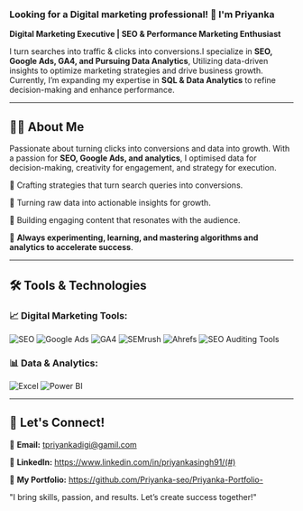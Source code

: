 ### Looking for a Digital marketing professional! 👋 I'm Priyanka

 **Digital Marketing Executive | SEO & Performance Marketing Enthusiast** 
 
I turn searches into traffic & clicks into conversions.I specialize in **SEO, Google Ads, GA4, and Pursuing Data Analytics**, Utilizing data-driven insights to optimize marketing strategies and drive business growth. Currently, I’m expanding my expertise in **SQL & Data Analytics** to refine decision-making and enhance performance.  

---


## 👩‍💻 About Me

Passionate about turning clicks into conversions and data into growth. With a passion for **SEO, Google Ads, and analytics**, I optimised data for decision-making, creativity for engagement, and strategy for execution. 

🔹 Crafting strategies that turn search queries into conversions.

🔹 Turning raw data into actionable insights for growth.

🔹 Building engaging content that resonates with the audience.


🎯 **Always experimenting, learning, and mastering algorithms and analytics to accelerate success**.


---

## 🛠️ Tools & Technologies

### **📈 Digital Marketing Tools:**
![SEO](https://img.shields.io/badge/SEO-Optimization-blue?style=flat&logo=google)
![Google Ads](https://img.shields.io/badge/Google%20Ads-PPC-green?style=flat&logo=googleads)
![GA4](https://img.shields.io/badge/Google%20Analytics-Data-orange?style=flat&logo=googleanalytics)
![SEMrush](https://img.shields.io/badge/SEMrush-SEO%20Tool-red?style=flat&logo=semrush)
![Ahrefs](https://img.shields.io/badge/Ahrefs-SEO%20Tool-blue?style=flat&logo=ahrefs)
![SEO Auditing Tools](https://img.shields.io/badge/SEO%20Auditing-Tools-purple?style=flat)

### **📊 Data & Analytics:**
![Excel](https://img.shields.io/badge/Excel-Analytics-green?style=flat&logo=microsoft-excel)
![Power BI](https://img.shields.io/badge/Power%20BI-Visualization-yellow?style=flat&logo=powerbi)

---

## 🎯 Let's Connect!
📧 **Email:** tpriyankadigi@gamil.com

💼 **LinkedIn:** https://www.linkedin.com/in/priyankasingh91/(#)  

📜 **My Portfolio:** https://github.com/Priyanka-seo/Priyanka-Portfolio-



"I bring skills, passion, and results. Let’s create success together!"
